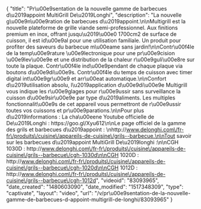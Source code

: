 {
    "title": "Pr\u00e9sentation de la nouvelle gamme de barbecues d\u2019appoint MultiGrill De\u2019Longhi",
    "description": "La nouvelle g\u00e9n\u00e9ration de barbecues d\u2019appoint.\n\nMultigrill est la nouvelle plateforme de grille viande semi-professionnel. Aux finitions premium en inox, offrant jusqu\u2019\u00e0 1700cm2 de surface de cuisson, il est id\u00e9al pour une utilisation familiale. Un produit pour profiter des saveurs du barbecue m\u00eame sans jardin!\n\nContr\u00f4le de la temp\u00e9rature \u00e9lectronique pour une pr\u00e9cision \u00e9lev\u00e9e et une distribution de la chaleur r\u00e9guli\u00e8re sur toute la plaque. Contr\u00f4le ind\u00e9pendant de chaque plaque via boutons d\u00e9di\u00e9s. Contr\u00f4le du temps de cuisson avec timer digital int\u00e9gr\u00e9 et arr\u00eat automatique.\n\nConfort d\u2019utilisation absolu, l\u2019application d\u00e9di\u00e9e Multigrill vous indique les r\u00e9glages pour r\u00e9ussir sans surveillance la cuisson d\u00e9sir\u00e9e par type d\u2019aliments. Les multiples fonctionnalit\u00e9s de cet appareil vous permettront de r\u00e9ussir toutes vos cuissons et pr\u00e9parations.\n\nPour plus d\u2019informations : La cha\u00eene Youtube officielle de De\u2019Longhi : https:\/\/goo.gl\/Xyu612\n\nLe page officiel de la gamme des grils et barbecues d\u2019appoint : \nhttp:\/\/www.delonghi.com\/fr-fr\/produits\/cuisine\/appareils-de-cuisine\/grils--barbecue.\n\nTout savoir sur les barbecues d\u2019appoint MultiGrill De\u2019longhi :\n\nCGH 1030D : http:\/\/www.delonghi.com\/fr-fr\/produits\/cuisine\/appareils-de-cuisine\/grils--barbecue\/cgh-1030d\n\nCGH 1020D : http:\/\/www.delonghi.com\/fr-fr\/produits\/cuisine\/appareils-de-cuisine\/grils--barbecue\/cgh-1020d\n\nCGH 1012D : http:\/\/www.delonghi.com\/fr-fr\/produits\/cuisine\/appareils-de-cuisine\/grils--barbecue\/cgh-1012d",
    "videoid": "83093965",
    "date_created": "1480603090",
    "date_modified": "1517348309",
    "type": "captivate",
    "layout": "video",
    "url": "\/v\/pr\u00e9sentation-de-la-nouvelle-gamme-de-barbecues-d-appoint-multigrill-de-longhi\/83093965"
}